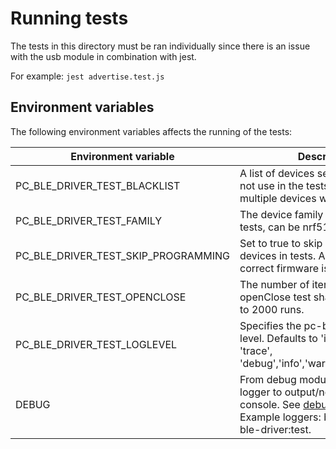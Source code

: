 # Running tests
The tests in this directory must be ran individually since there is an issue with the usb module in combination with jest.

For example:
`jest advertise.test.js`

## Environment variables
The following environment variables affects the running of the tests:

  
| Environment variable          | Description                                                                      |
| ------------------------------| ---------------------------------------------------------------------------------|
PC_BLE_DRIVER_TEST_BLACKLIST    | A list of devices serial numbers to not use in the tests. Separate multiple devices with comma. | 
PC_BLE_DRIVER_TEST_FAMILY       | The device family to use for the tests, can be nrf51 or nrf52.                   |
PC_BLE_DRIVER_TEST_SKIP_PROGRAMMING | Set to true to skip programming of devices in tests. Assumes that correct firmware is in place. |
PC_BLE_DRIVER_TEST_OPENCLOSE    | The number of iterations the openClose test shall run. It defaults to 2000 runs. |
PC_BLE_DRIVER_TEST_LOGLEVEL     | Specifies the pc-ble-driver log level. Defaults to 'info'. Can be 'trace', 'debug','info','warning','error','fatal'.|
DEBUG                           | From debug module. Specifies logger to output/not output on console. See [debug](https://www.npmjs.com/package/debug) for more details. Example loggers: ble-driver:log, ble-driver:test.| 
